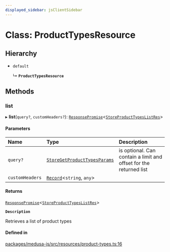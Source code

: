 ```yaml
---
displayed_sidebar: jsClientSidebar
---
```


# Class: ProductTypesResource

## Hierarchy

- `default`

  ↳ **`ProductTypesResource`**

## Methods

### list

▸ **list**(`query?`, `customHeaders?`): [`ResponsePromise`](../modules/internal-12.md#responsepromise)<[`StoreProductTypesListRes`](../modules/internal-8.internal.md#storeproducttypeslistres)\>

#### Parameters

| Name | Type | Description |
| :------ | :------ | :------ |
| `query?` | [`StoreGetProductTypesParams`](internal-8.internal.StoreGetProductTypesParams.md) | is optional. Can contain a limit and offset for the returned list |
| `customHeaders` | [`Record`](../modules/internal.md#record)<`string`, `any`\> |  |

#### Returns

[`ResponsePromise`](../modules/internal-12.md#responsepromise)<[`StoreProductTypesListRes`](../modules/internal-8.internal.md#storeproducttypeslistres)\>

**`Description`**

Retrieves a list of product types

#### Defined in

[packages/medusa-js/src/resources/product-types.ts:16](https://github.com/medusajs/medusa/blob/c4ac5e6959/packages/medusa-js/src/resources/product-types.ts#L16)
